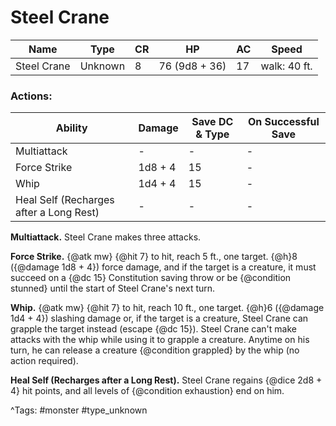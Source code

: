 # Steel Crane

| Name | Type | CR | HP | AC | Speed |
|------|------|----|----|----|-------|
| Steel Crane | Unknown | 8 | 76 (9d8 + 36) | 17 | walk: 40 ft. |

### Actions:

| Ability | Damage | Save DC & Type | On Successful Save |
|---------|--------|----------------|--------------------|
| Multiattack | - | - | - |
| Force Strike | 1d8 + 4 | 15 | - |
| Whip | 1d4 + 4 | 15 | - |
| Heal Self (Recharges after a Long Rest) | - | - | - |


**Multiattack.** Steel Crane makes three attacks.

**Force Strike.** {@atk mw} {@hit 7} to hit, reach 5 ft., one target. {@h}8 ({@damage 1d8 + 4}) force damage, and if the target is a creature, it must succeed on a {@dc 15} Constitution saving throw or be {@condition stunned} until the start of Steel Crane's next turn.

**Whip.** {@atk mw} {@hit 7} to hit, reach 10 ft., one target. {@h}6 ({@damage 1d4 + 4}) slashing damage or, if the target is a creature, Steel Crane can grapple the target instead (escape {@dc 15}). Steel Crane can't make attacks with the whip while using it to grapple a creature. Anytime on his turn, he can release a creature {@condition grappled} by the whip (no action required).

**Heal Self (Recharges after a Long Rest).** Steel Crane regains {@dice 2d8 + 4} hit points, and all levels of {@condition exhaustion} end on him.

^Tags: #monster #type_unknown